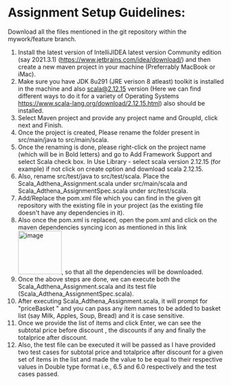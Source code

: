 # Assignment Setup Guidelines:
Download all the files mentioned in the git repository within the mywork/feature branch.
1. Install the latest version of IntelliJIDEA latest version Community edition (say 2021.3.1) (https://www.jetbrains.com/idea/download/) and then create a new maven project in your machine (Preferrably MacBook or iMac).
2. Make sure you have JDK 8u291 (JRE verison 8 atleast) toolkit is installed in the machine and also scala@2.12.15 version (Here we can find different ways to do it for a variety of Operating Systems https://www.scala-lang.org/download/2.12.15.html) also should be installed.
3. Select Maven project and provide any project name and GroupId, click next and Finish.
4. Once the project is created, Please rename the folder present in src/main/java to src/main/scala.
5. Once the renaming is done, please right-click on the project name (which will be in Bold letters) and go to Add Framework Support and select Scala check box. In Use Library - select scala version 2.12.15 (for example) if not click on create option and download scala 2.12.15.
6. Also, rename src/test/java to src/test/scala. Place the Scala_Adthena_Assignment.scala under src/main/scala and Scala_Adthena_AssignmentSpec.scala under src/test/scala.
7. Add/Replace the pom.xml file which you can find in the given git repository with the existing file in your project (as the existing file doesn't have any dependencies in it).
8. Also once the pom.xml is replaced, open the pom.xml and click on the maven dependencies syncing icon as mentioned in this link <img width="101" alt="image" src="https://user-images.githubusercontent.com/55833017/156944544-888decb0-744f-4339-9f59-8392acae9418.png">, so that all the dependencies will be downloaded.
9. Once the above steps are done, we can execute both the Scala_Adthena_Assignment.scala and its test file (Scala_Adthena_AssignmentSpec.scala).
10.  After executing Scala_Adthena_Assignment.scala, it will prompt for "priceBasket " and you can pass any item names to be added to basket list (say Milk, Apples, Soup, Bread) and it is case sensitive.
11.  Once we provide the list of items and click Enter, we can see the subtotal price before discount , the discounts if any and finally the totalprice after discount. 
12.  Also, the test file can be executed it will be passed as I have provided two test cases for subtotal price and totalprice after discount for a given set of items in the list and made the value to be equal to their respective values in Double type format i.e., 6.5 and 6.0 respectively and the test cases passed.

  
  
  
  
